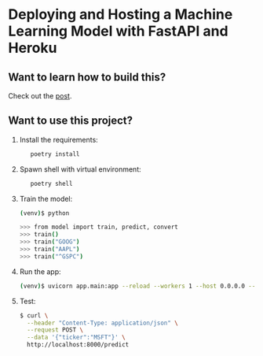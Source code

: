 # Deploying and Hosting a Machine Learning Model with FastAPI and Heroku

## Want to learn how to build this?

Check out the [post](https://testdriven.io/blog/fastapi-machine-learning).

## Want to use this project?

1. Install the requirements:

    ```sh
       poetry install
    ```

1. Spawn shell with virtual environment:

    ```sh
       poetry shell
    ```

1. Train the model:

    ```sh
    (venv)$ python

    >>> from model import train, predict, convert
    >>> train()
    >>> train("GOOG")
    >>> train("AAPL")
    >>> train("^GSPC")
    ```

1. Run the app:

    ```sh
    (venv)$ uvicorn app.main:app --reload --workers 1 --host 0.0.0.0 --port 8000
    ```

1. Test:

    ```sh
    $ curl \
      --header "Content-Type: application/json" \
      --request POST \
      --data '{"ticker":"MSFT"}' \
      http://localhost:8000/predict
    ```
